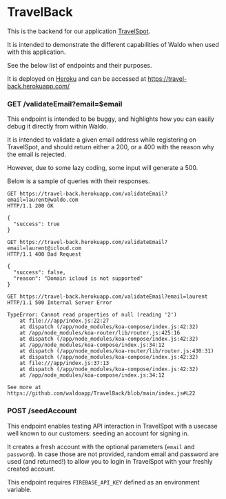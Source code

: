 
# TravelBack

This is the backend for our application [TravelSpot](https://github.com/waldoapp/TravelDemo).

It is intended to demonstrate the different capabilities of Waldo when used with this application.

See the below list of endpoints and their purposes.

It is deployed on [Heroku](https://dashboard.heroku.com/apps/travel-back) and can be accessed
at https://travel-back.herokuapp.com/

### GET /validateEmail?email=$email

This endpoint is intended to be buggy, and highlights how you can easily debug it directly from
within Waldo.

It is intended to validate a given email address while registering on TravelSpot, and should return
either a 200, or a 400 with the reason why the email is rejected.

However, due to some lazy coding, some input will generate a 500.

Below is a sample of queries with their responses.

```
GET https://travel-back.herokuapp.com/validateEmail?email=laurent@waldo.com
HTTP/1.1 200 OK

{
  "success": true
}
```

```
GET https://travel-back.herokuapp.com/validateEmail?email=laurent@icloud.com
HTTP/1.1 400 Bad Request

{
  "success": false,
  "reason": "Domain icloud is not supported"
}
```

```
GET https://travel-back.herokuapp.com/validateEmail?email=laurent
HTTP/1.1 500 Internal Server Error

TypeError: Cannot read properties of null (reading '2')
    at file:///app/index.js:22:27
    at dispatch (/app/node_modules/koa-compose/index.js:42:32)
    at /app/node_modules/koa-router/lib/router.js:425:16
    at dispatch (/app/node_modules/koa-compose/index.js:42:32)
    at /app/node_modules/koa-compose/index.js:34:12
    at dispatch (/app/node_modules/koa-router/lib/router.js:430:31)
    at dispatch (/app/node_modules/koa-compose/index.js:42:32)
    at file:///app/index.js:37:13
    at dispatch (/app/node_modules/koa-compose/index.js:42:32)
    at /app/node_modules/koa-compose/index.js:34:12

See more at https://github.com/waldoapp/TravelBack/blob/main/index.js#L22
```


### POST /seedAccount

This endpoint enables testing API interaction in TravelSpot with a usecase well known to our customers: seeding an account for signing in.

It creates a fresh account with the optional parameters (`email` and `password`). In case those are not provided, random email and password are used (and returned!) to allow you to login in TravelSpot with your freshly created account.

This endpoint requires `FIREBASE_API_KEY` defined as an environment variable. 
